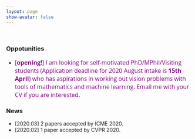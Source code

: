 ```yaml
---
layout: page
show-avatar: false
---
```

&nbsp;
### Oppotunities
- <span style="color:#800080; font-size: 16px; font-family: 'Open Sans', 'Helvetica Neue', Helvetica, Arial, sans-serif; text-align: justify;"> [<strong>opening!</strong>]
I am looking for self-motivated PhD/MPhil/Visiting students (Application deadline for 2020 August intake is <span style="color:#800080;"> <strong>15th April</strong></span>) who has aspirations in working out vision problems 
with tools of mathematics and machine learning. Email me with your CV if you are interested.</span>

### News
- [2020.03] 2 papers accepted by ICME 2020.
- [2020.02] 1 paper accepted by CVPR 2020.
